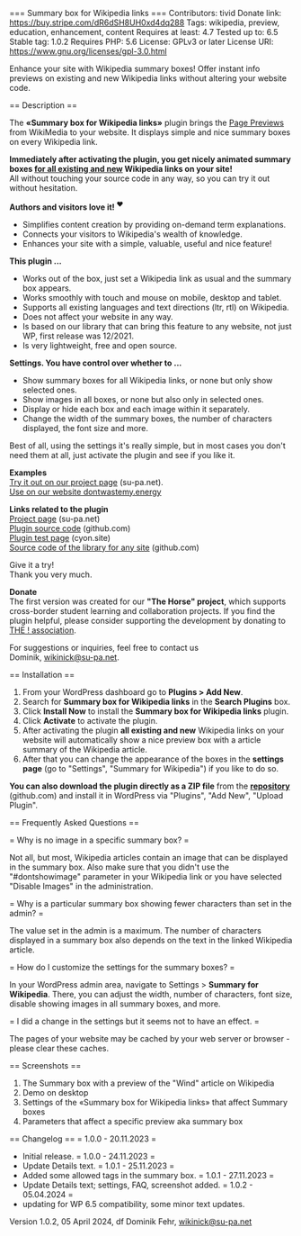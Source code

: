 === Summary box for Wikipedia links ===
Contributors: tivid
Donate link: https://buy.stripe.com/dR6dSH8UH0xd4dq288
Tags: wikipedia, preview, education, enhancement, content
Requires at least: 4.7
Tested up to: 6.5
Stable tag: 1.0.2
Requires PHP: 5.6
License: GPLv3 or later
License URI: https://www.gnu.org/licenses/gpl-3.0.html

Enhance your site with Wikipedia summary boxes! Offer instant info previews on existing and new Wikipedia links without altering your website code.

== Description ==

The **«Summary box for Wikipedia links»** plugin brings the [Page Previews](https://www.mediawiki.org/wiki/Page_Previews) from WikiMedia to your website. It displays simple and nice summary boxes on every Wikipedia link. 

**Immediately after activating the plugin, you get nicely animated summary boxes <ins>for all existing and new</ins> Wikipedia links on your site!**  
All without touching your source code in any way, so you can try it out without hesitation.

**Authors and visitors love it! <sup>❤️</sup>**

- Simplifies content creation by providing on-demand term explanations.  
- Connects your visitors to Wikipedia's wealth of knowledge.  
- Enhances your site with a simple, valuable, useful and nice feature!

**This plugin ...**

- Works out of the box, just set a Wikipedia link as usual and the summary box appears.
- Works smoothly with touch and mouse on mobile, desktop and tablet.
- Supports all existing languages and text directions (ltr, rtl) on Wikipedia.
- Does not affect your website in any way.
- Is based on our library that can bring this feature to any website, not just WP, first release was 12/2021.
- Is very lightweight, free and open source.

**Settings. You have control over whether to ...**

- Show summary boxes for all Wikipedia links, or none but only show selected ones. 
- Show images in all boxes, or none but also only in selected ones.
- Display or hide each box and each image within it separately.
- Change the width of the summary boxes, the number of characters displayed, the font size and more.

Best of all, using the settings it's really simple, but in most cases you don't need them at all, just activate the plugin and see if you like it.  

**Examples**  
[Try it out on our project page](https://su-pa.net/wikiPrevBox/) (su-pa.net).  
[Use on our website dontwastemy.energy](https://dontwastemy.energy/2023/05/23/video-games-and-the-environment-how-are-they-related/)

**Links related to the plugin**  
[Project page](https://su-pa.net/wikiPrevBox/) (su-pa.net)  
[Plugin source code](https://github.com/su-pa/Summary-box-for-Wikipedia-links_WordPress-Plugin/) (github.com)  
[Plugin test page](https://supa.cyon.site/) (cyon.site)  
[Source code of the library for any site](https://github.com/su-pa/Summary-box-for-Wikipedia-links) (github.com)  

Give it a try!   
Thank you very much.

**Donate**  
The first version was created for our **"The Horse" project**, which supports cross-border student learning and collaboration projects. If you find the plugin helpful, please consider supporting the development by donating to [THE ! association](https://the-horse.education).

For suggestions or inquiries, feel free to contact us  
Dominik, wikinick@su-pa.net.

== Installation ==

1. From your WordPress dashboard go to **Plugins > Add New**.
1. Search for **Summary box for Wikipedia links** in the **Search Plugins** box.
1. Click **Install Now** to install the **Summary box for Wikipedia links** plugin.
1. Click **Activate** to activate the plugin.
1. After activating the plugin **all existing and new** Wikipedia links on your website will automatically show a nice preview box with a article summary of the Wikipedia article.
1. After that you can change the appearance of the boxes in the **settings page** (go to "Settings", "Summary for Wikipedia") if you like to do so. 

**You can also download the plugin directly as a ZIP file** from the [**repository**](https://github.com/su-pa/Summary-box-for-Wikipedia-links_WordPress-Plugin/) (github.com) and install it in WordPress via "Plugins", "Add New", "Upload Plugin".

== Frequently Asked Questions ==

= Why is no image in a specific summary box? =

Not all, but most, Wikipedia articles contain an image that can be displayed in the summary box. Also make sure that you didn't use the "#dontshowimage" parameter in your Wikipedia link or you have selected "Disable Images" in the administration.

= Why is a particular summary box showing fewer characters than set in the admin? =

The value set in the admin is a maximum. The number of characters displayed in a summary box also depends on the text in the linked Wikipedia article. 

= How do I customize the settings for the summary boxes? =

In your WordPress admin area, navigate to Settings > **Summary for Wikipedia**. There, you can adjust the width, number of characters, font size, disable showing images in all summary boxes, and more.

= I did a change in the settings but it seems not to have an effect. =

The pages of your website may be cached by your web server or browser - please clear these caches.

== Screenshots ==

1. The Summary box with a preview of the "Wind" article on Wikipedia
2. Demo on desktop
3. Settings of the «Summary box for Wikipedia links» that affect Summary boxes
4. Parameters that affect a specific preview aka summary box

== Changelog ==
= 1.0.0 - 20.11.2023 =
* Initial release.
= 1.0.0 - 24.11.2023 =
* Update Details text.
= 1.0.1 - 25.11.2023 =
* Added some allowed tags in the summary box.
= 1.0.1 - 27.11.2023 =
* Update Details text; settings, FAQ, screenshot added.
= 1.0.2 - 05.04.2024 =
* updating for WP 6.5 compatibility, some minor text updates.

Version 1.0.2, 05 April 2024, df
Dominik Fehr, wikinick@su-pa.net
